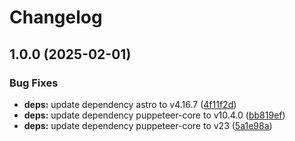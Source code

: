 # Changelog

## 1.0.0 (2025-02-01)


### Bug Fixes

* **deps:** update dependency astro to v4.16.7 ([4f11f2d](https://github.com/dev-protocol/capture-screenshots/commit/4f11f2d94fa1e269836eb5f0640265ee5acdac71))
* **deps:** update dependency puppeteer-core to v10.4.0 ([bb819ef](https://github.com/dev-protocol/capture-screenshots/commit/bb819ef421d34c75028c6a46bfc7138b62384a8d))
* **deps:** update dependency puppeteer-core to v23 ([5a1e98a](https://github.com/dev-protocol/capture-screenshots/commit/5a1e98a150058b6878f201ff0958469ebc007f3c))
